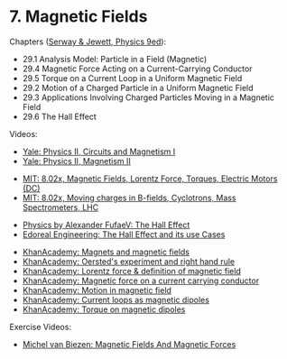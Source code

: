 # 7. Magnetic Fields

Chapters ([Serway & Jewett, Physics 9ed](https://annas-archive.org/md5/076b2e7e2084a32914bcb8ca29d04f4d)):
- 29.1 Analysis Model: Particle in a Field (Magnetic)
- 29.4 Magnetic Force Acting on a Current-Carrying Conductor
- 29.5 Torque on a Current Loop in a Uniform Magnetic Field
- 29.2 Motion of a Charged Particle in a Uniform Magnetic Field
- 29.3 Applications Involving Charged Particles Moving in a Magnetic Field
- 29.6 The Hall Effect

Videos:
- [Yale: Physics II, Circuits and Magnetism I](https://www.youtube.com/watch?v=HXRjSfre6kc&list=PLD07B2225BB40E582)
- [Yale: Physics II, Magnetism II](https://www.youtube.com/watch?v=kb97TivvK50&list=PLD07B2225BB40E582)
<!---->
- [MIT: 8.02x, Magnetic Fields, Lorentz Force, Torques, Electric Motors (DC)](https://www.youtube.com/watch?v=0y9x7CS5Vrk&list=PLyQSN7X0ro2314mKyUiOILaOC2hk6Pc3j)
- [MIT: 8.02x, Moving charges in B-fields, Cyclotrons, Mass Spectrometers, LHC](https://www.youtube.com/watch?v=sDnG1JhZ2N4&list=PLyQSN7X0ro2314mKyUiOILaOC2hk6Pc3j)
<!---->
- [Physics by Alexander FufaeV: The Hall Effect](https://www.youtube.com/watch?v=1OZCWetFCps)
- [Edoreal Engineering: The Hall Effect and its use Cases](https://www.youtube.com/watch?v=iPU_pzrg4UE)
<!---->
- [KhanAcademy: Magnets and magnetic fields](https://www.khanacademy.org/science/in-in-class-12th-physics-india/moving-charges-and-magnetism/x51bd77206da864f3:magnets-and-magnetic-fields/v/intro-to-magnetic-fields-why-fields)
- [KhanAcademy: Oersted's experiment and right hand rule](https://www.khanacademy.org/science/in-in-class-12th-physics-india/moving-charges-and-magnetism/x51bd77206da864f3:oersted-s-experiment-and-right-hand-rule/v/oersteds-experiment-magnetic-field-due-to-current)
- [KhanAcademy: Lorentz force & definition of magnetic field](https://www.khanacademy.org/science/in-in-class-12th-physics-india/moving-charges-and-magnetism/x51bd77206da864f3:lorentz-force-definition-of-magnetic-field/v/magnetism-2)
- [KhanAcademy: Magnetic force on a current carrying conductor](https://www.khanacademy.org/science/in-in-class-12th-physics-india/moving-charges-and-magnetism/x51bd77206da864f3:magnetic-force-on-a-current-carrying-conductor/v/force-on-a-current-carrying-conductor-ni-a-magnetic-field)
- [KhanAcademy: Motion in magnetic field](https://www.khanacademy.org/science/in-in-class-12th-physics-india/moving-charges-and-magnetism/x51bd77206da864f3:motion-in-magnetic-field/v/radius-time-period-of-charges-moving-in-magnetic-field)
- [KhanAcademy: Current loops as magnetic dipoles](https://www.khanacademy.org/science/in-in-class-12th-physics-india/moving-charges-and-magnetism/x51bd77206da864f3:current-loops-as-magnetic-dipoles/v/magnetic-dipoles-dipole-moment)
- [KhanAcademy: Torque on magnetic dipoles](https://www.khanacademy.org/science/in-in-class-12th-physics-india/moving-charges-and-magnetism/x51bd77206da864f3:torque-on-magnetic-dipoles/v/torque-acting-on-current-loops)

Exercise Videos:
- [Michel van Biezen: Magnetic Fields And Magnetic Forces](https://www.youtube.com/playlist?list=PLX2gX-ftPVXX3FUB8FPKFPPXPJ6yhY4mT)
